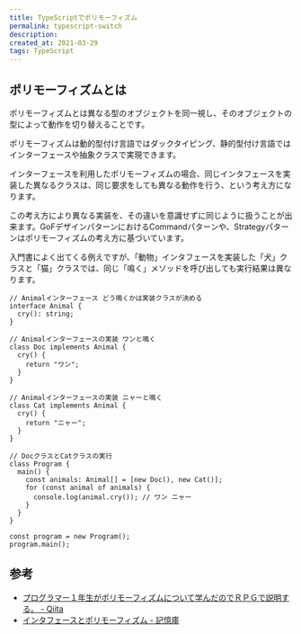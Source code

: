 ```yaml
---
title: TypeScriptでポリモーフィズム
permalink: typescript-switch
description: 
created_at: 2021-03-29
tags: TypeScript
---
```


## ポリモーフィズムとは
ポリモーフィズムとは異なる型のオブジェクトを同一視し、そのオブジェクトの型によって動作を切り替えることです。
  
ポリモーフィズムは動的型付け言語ではダックタイピング、静的型付け言語ではインターフェースや抽象クラスで実現できます。
  
インターフェースを利用したポリモーフィズムの場合、同じインタフェースを実装した異なるクラスは、同じ要求をしても異なる動作を行う、という考え方になります。
  
この考え方により異なる実装を、その違いを意識せずに同じように扱うことが出来ます。GoFデザインパターンにおけるCommandパターンや、Strategyパターンはポリモーフィズムの考え方に基づいています。
  
入門書によく出てくる例えですが、「動物」インタフェースを実装した「犬」クラスと「猫」クラスでは、同じ「鳴く」メソッドを呼び出しても実行結果は異なります。
  
```
// Animalインターフェース どう鳴くかは実装クラスが決める
interface Animal {
  cry(): string;
}

// Animalインターフェースの実装 ワンと鳴く
class Doc implements Animal {
  cry() {
    return "ワン";
  }
}

// Animalインターフェースの実装 ニャーと鳴く
class Cat implements Animal {
  cry() {
    return "ニャー";
  }
}

// DocクラスとCatクラスの実行
class Program {
  main() {
    const animals: Animal[] = [new Doc(), new Cat()];
    for (const animal of animals) {
      console.log(animal.cry()); // ワン ニャー
    }
  }
}

const program = new Program();
program.main();
```

## 参考
- [プログラマー１年生がポリモーフィズムについて学んだのでＲＰＧで説明する。 - Qiita](https://qiita.com/Nossa/items/b6e2f4ed0fa079359fc5#typescript%E3%81%A7%E6%9B%B8%E3%81%84%E3%81%A6%E3%81%BF%E3%82%8B)
- [インタフェースとポリモーフィズム - 記憶庫](https://knowledgefort.hatenadiary.jp/entry/20091013/1255399890)
